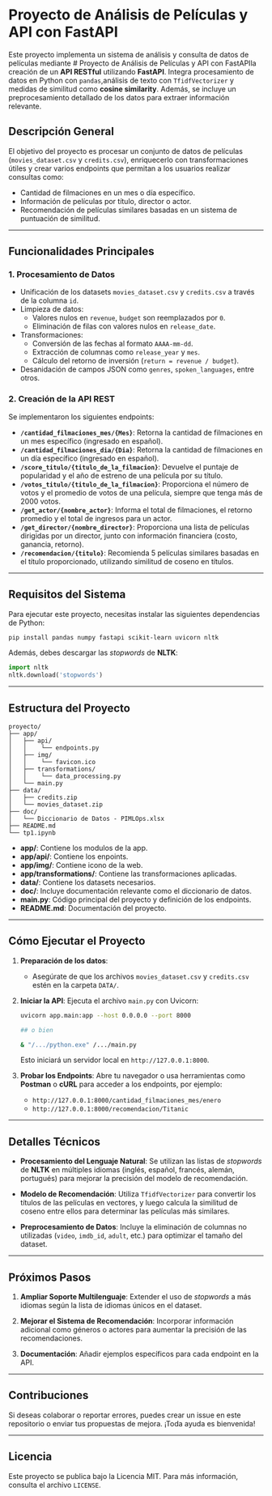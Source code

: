 # Proyecto de Análisis de Películas y API con FastAPI

Este proyecto implementa un sistema de análisis y consulta de datos de películas mediante # Proyecto de Análisis de Películas y API con FastAPIla creación de un **API
RESTful** utilizando **FastAPI**. Integra procesamiento de datos en Python con `pandas`,análisis de texto con `TfidfVectorizer` y medidas de similitud como **cosine similarity**. Además, se incluye un preprocesamiento detallado de los datos para extraer información relevante.

## Descripción General

El objetivo del proyecto es procesar un conjunto de datos de películas (`movies_dataset.csv` y `credits.csv`), enriquecerlo con transformaciones útiles y crear varios endpoints que permitan a los usuarios realizar consultas como:
- Cantidad de filmaciones en un mes o día específico.
- Información de películas por título, director o actor.
- Recomendación de películas similares basadas en un sistema de puntuación de similitud.

---

## Funcionalidades Principales

### 1. **Procesamiento de Datos**
- Unificación de los datasets `movies_dataset.csv` y `credits.csv` a través de la columna `id`.
- Limpieza de datos:
  - Valores nulos en `revenue`, `budget` son reemplazados por `0`.
  - Eliminación de filas con valores nulos en `release_date`.
- Transformaciones:
  - Conversión de las fechas al formato `AAAA-mm-dd`.
  - Extracción de columnas como `release_year` y `mes`.
  - Cálculo del retorno de inversión (`return = revenue / budget`).
- Desanidación de campos JSON como `genres`, `spoken_languages`, entre otros.

### 2. **Creación de la API REST**
Se implementaron los siguientes endpoints:

- **`/cantidad_filmaciones_mes/{Mes}`**: Retorna la cantidad de filmaciones en un mes específico (ingresado en español).
- **`/cantidad_filmaciones_dia/{Dia}`**: Retorna la cantidad de filmaciones en un día específico (ingresado en español).
- **`/score_titulo/{titulo_de_la_filmacion}`**: Devuelve el puntaje de popularidad y el año de estreno de una película por su título.
- **`/votos_titulo/{titulo_de_la_filmacion}`**: Proporciona el número de votos y el promedio de votos de una película, siempre que tenga más de 2000 votos.
- **`/get_actor/{nombre_actor}`**: Informa el total de filmaciones, el retorno promedio y el total de ingresos para un actor.
- **`/get_director/{nombre_director}`**: Proporciona una lista de películas dirigidas por un director, junto con información financiera (costo, ganancia, retorno).
- **`/recomendacion/{titulo}`**: Recomienda 5 películas similares basadas en el título proporcionado, utilizando similitud de coseno en títulos.

---

## Requisitos del Sistema

Para ejecutar este proyecto, necesitas instalar las siguientes dependencias de Python:
```bash
pip install pandas numpy fastapi scikit-learn uvicorn nltk
```

Además, debes descargar las *stopwords* de **NLTK**:
```python
import nltk
nltk.download('stopwords')
```

---

## Estructura del Proyecto

```
proyecto/
├── app/
│   ├── api/
│   │    └── endpoints.py
│   ├── img/
│   │    └── favicon.ico
│   ├── transformations/
│   │    └── data_processing.py
│   └── main.py
├── data/
│   ├── credits.zip
│   └── movies_dataset.zip
├── doc/
│   └── Diccionario de Datos - PIMLOps.xlsx
├── README.md
└── tp1.ipynb
```
- **app/**: Contiene los modulos de la app.
- **app/api/**: Contiene los enpoints.
- **app/img/**: Contiene icono de la web.
- **app/transformations/**: Contiene las transformaciones aplicadas.
- **data/**: Contiene los datasets necesarios.
- **doc/**: Incluye documentación relevante como el diccionario de datos.
- **main.py**: Código principal del proyecto y definición de los endpoints.
- **README.md**: Documentación del proyecto.

---

## Cómo Ejecutar el Proyecto

1. **Preparación de los datos**:
   - Asegúrate de que los archivos `movies_dataset.csv` y `credits.csv` estén en la carpeta `DATA/`.

2. **Iniciar la API**:
   Ejecuta el archivo `main.py` con Uvicorn:
   ```bash
   uvicorn app.main:app --host 0.0.0.0 --port 8000
   
   ## o bien
   
   & "/.../python.exe" /.../main.py
   ```
   Esto iniciará un servidor local en `http://127.0.0.1:8000`.

3. **Probar los Endpoints**:
   Abre tu navegador o usa herramientas como **Postman** o **cURL** para acceder a los endpoints, por ejemplo:
   - `http://127.0.0.1:8000/cantidad_filmaciones_mes/enero`
   - `http://127.0.0.1:8000/recomendacion/Titanic`

---

## Detalles Técnicos

- **Procesamiento del Lenguaje Natural**:
  Se utilizan las listas de *stopwords* de **NLTK** en múltiples idiomas (inglés, español, francés, alemán, portugués) para mejorar la precisión del modelo de recomendación.

- **Modelo de Recomendación**:
  Utiliza `TfidfVectorizer` para convertir los títulos de las películas en vectores, y luego calcula la similitud de coseno entre ellos para determinar las películas más similares.

- **Preprocesamiento de Datos**:
  Incluye la eliminación de columnas no utilizadas (`video`, `imdb_id`, `adult`, etc.) para optimizar el tamaño del dataset.

---

## Próximos Pasos

1. **Ampliar Soporte Multilenguaje**:
   Extender el uso de *stopwords* a más idiomas según la lista de idiomas únicos en el dataset.

2. **Mejorar el Sistema de Recomendación**:
   Incorporar información adicional como géneros o actores para aumentar la precisión de las recomendaciones.

3. **Documentación**:
   Añadir ejemplos específicos para cada endpoint en la API.

---

## Contribuciones

Si deseas colaborar o reportar errores, puedes crear un issue en este repositorio o enviar tus propuestas de mejora. ¡Toda ayuda es bienvenida!

---

## Licencia

Este proyecto se publica bajo la Licencia MIT. Para más información, consulta el archivo `LICENSE`.

```
